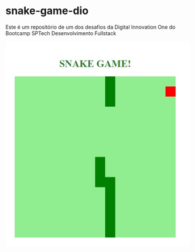 # snake-game-dio
Este é um repositório de um dos desafios da Digital Innovation One do Bootcamp SPTech Desenvolvimento Fullstack

<p style="text-align: center;">
  <img src="template.jpg">
</p>
